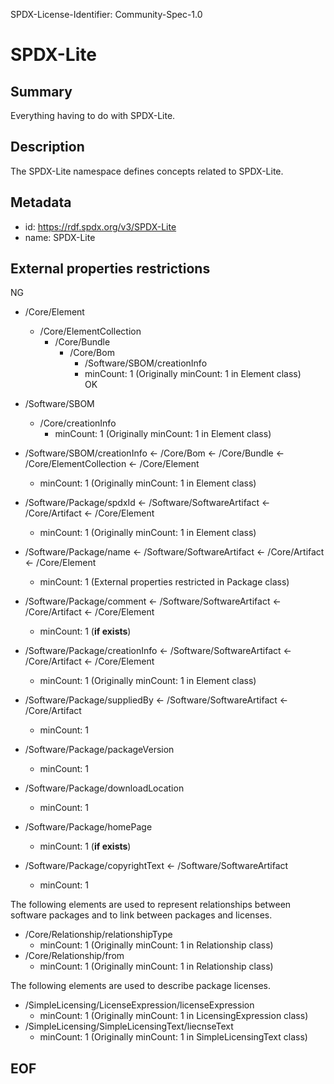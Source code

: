 SPDX-License-Identifier: Community-Spec-1.0

# SPDX-Lite

## Summary

Everything having to do with SPDX-Lite.

## Description

The SPDX-Lite namespace defines concepts related to SPDX-Lite.

## Metadata

- id: https://rdf.spdx.org/v3/SPDX-Lite
- name: SPDX-Lite

## External properties restrictions  

NG
- /Core/Element  
  - /Core/ElementCollection  
    - /Core/Bundle  
      - /Core/Bom  
        - /Software/SBOM/creationInfo  
        * minCount: 1 (Originally minCount: 1 in Element class)  
OK
 - /Software/SBOM  
   - /Core/creationInfo  
     * minCount: 1 (Originally minCount: 1 in Element class)  

- /Software/SBOM/creationInfo <- /Core/Bom <- /Core/Bundle <- /Core/ElementCollection <- /Core/Element  
  * minCount: 1 (Originally minCount: 1 in Element class)  
- /Software/Package/spdxId  <- /Software/SoftwareArtifact <- /Core/Artifact <- /Core/Element  
  * minCount: 1 (Originally minCount: 1 in Element class)  
- /Software/Package/name <- /Software/SoftwareArtifact <- /Core/Artifact <- /Core/Element  
  * minCount: 1 (External properties restricted in Package class)  
- /Software/Package/comment <- /Software/SoftwareArtifact <- /Core/Artifact <- /Core/Element  
  * minCount: 1 (**if exists**)  
- /Software/Package/creationInfo <- /Software/SoftwareArtifact <- /Core/Artifact <- /Core/Element  
  * minCount: 1 (Originally minCount: 1 in Element class)  
- /Software/Package/suppliedBy <- /Software/SoftwareArtifact <- /Core/Artifact  
  * minCount: 1  
- /Software/Package/packageVersion  
  * minCount: 1  
- /Software/Package/downloadLocation  
  * minCount: 1  
- /Software/Package/homePage  
  * minCount: 1 (**if exists**)  
- /Software/Package/copyrightText <- /Software/SoftwareArtifact  
  * minCount: 1  

The following elements are used to represent relationships between software packages and to link between packages and licenses.

- /Core/Relationship/relationshipType
  * minCount: 1 (Originally minCount: 1 in Relationship class)  
- /Core/Relationship/from  
  * minCount: 1 (Originally minCount: 1 in Relationship class)  

The following elements are used to describe package licenses.  

- /SimpleLicensing/LicenseExpression/licenseExpression  
  * minCount: 1 (Originally minCount: 1 in LicensingExpression class)  
- /SimpleLicensing/SimpleLicensingText/liecnseText  
  * minCount: 1 (Originally minCount: 1 in SimpleLicensingText class)  

## EOF  
